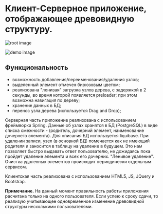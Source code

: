 # Клиент-Серверное приложение, отображающее древовидную структуру.


![root image](https://image.ibb.co/ezWF0F/root.png)

![demo image](https://image.ibb.co/iLuqkF/tree_demo.gif)

## Функциональность

* возможность добавления/переименования/удаления узлов;
* выделенный элемент отмечен бирюзовым цветом;
* реализована "ленивая" загрузка узлов дерева, с задержкой в 2 секунды, во время которой появляется preloader; при этом возможна навигация по дереву;
* хранение данных в БД;
* перенос узла дерева (используется Drag and Drop);

Серверная часть приложение реализована с использованием фреймворка Spring. Данные об узлах хранятся в БД (PostgreSQL) в виде списка смежности - (родитель, дочерний элемент, наименование дочернего элемента). Для описания БД используется liquibase.
При удалении записи, узел (в основной БД) помечается как не имеющий родителя и заносится в таблицу на удаление в будущем. Это нам позволяет быстро выдавать ответ пользователю, не дожидаясь пока пройдет удаление элемента и всех его дочерних. "Ленивое удаление". Очистка удаленных элементов происходит периодически отдельным сервисом.

Клиентская часть реализована с использованием HTML5, JS, JQuery и Bootstrap.



**Примечание.** На данный момент правильность работы приложения расчитана только на одного пользователя. Если успею к сроку сдачи, то реализую учитывающее одновременное изменение древовидной структуры несколькими пользователями.


